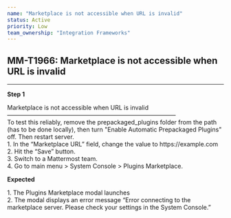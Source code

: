 ```yaml
---
name: "Marketplace is not accessible when URL is invalid"
status: Active
priority: Low
team_ownership: "Integration Frameworks"
---
```


## MM-T1966: Marketplace is not accessible when URL is invalid

---

**Step 1**

Marketplace is not accessible when URL is invalid\
————————————————————————————\
To test this reliably, remove the prepackaged\_plugins folder from the path (has to be done locally), then turn "Enable Automatic Prepackaged Plugins" off. Then restart server.\
1\. In the “Marketplace URL” field, change the value to https\://example.com\
2\. Hit the “Save” button.\
3\. Switch to a Mattermost team.\
4\. Go to main menu > System Console > Plugins Marketplace.

**Expected**

1\. The Plugins Marketplace modal launches\
2\. The modal displays an error message “Error connecting to the marketplace server. Please check your settings in the System Console.”
